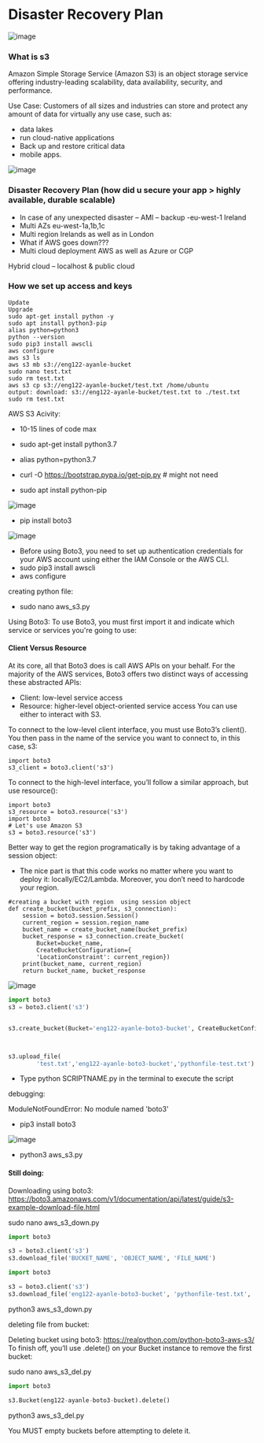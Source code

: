 # Disaster Recovery Plan


![image](https://user-images.githubusercontent.com/104793540/186369739-2488f5a6-9b45-47d1-b69a-8f0560d06d1e.png)

### What is s3

Amazon Simple Storage Service (Amazon S3) is an object storage service offering industry-leading scalability, data availability, security, and performance.

Use Case: Customers of all sizes and industries can store and protect any amount of data for virtually any use case, such as:
- data lakes
- run cloud-native applications
- Back up and restore critical data
- mobile apps. 

![image](https://user-images.githubusercontent.com/104793540/186368507-862f8a5f-f5aa-440f-b1bc-06ec8e1d586b.png)


### Disaster Recovery Plan (how did u secure your app > highly available, durable scalable)
- In case of any unexpected disaster – AMI – backup -eu-west-1 Ireland 
- Multi AZs eu-west-1a,1b,1c
- Multi region Irelands as well as in London 
- What if AWS goes down???
- Multi cloud deployment AWS as well as Azure or CGP

Hybrid cloud – localhost & public cloud 

### How we set up access and keys
```
Update
Upgrade
sudo apt-get install python -y
sudo apt install python3-pip
alias python=python3
python --version
sudo pip3 install awscli
aws configure
aws s3 ls
aws s3 mb s3://eng122-ayanle-bucket
sudo nano test.txt
sudo rm test.txt
aws s3 cp s3://eng122-ayanle-bucket/test.txt /home/ubuntu
output: download: s3://eng122-ayanle-bucket/test.txt to ./test.txt
sudo rm test.txt
```

AWS S3 Acivity:
- 10-15 lines of code max


- sudo apt-get install python3.7
- alias python=python3.7
- curl -O https://bootstrap.pypa.io/get-pip.py # might not need
- sudo apt install python-pip

![image](https://user-images.githubusercontent.com/104793540/186192657-de343c06-72dc-4a53-a743-b3eea098f520.png)

- pip install boto3

![image](https://user-images.githubusercontent.com/104793540/186192478-5ce4a26e-b365-4e13-8b37-3c1fdd95a839.png)

- Before using Boto3, you need to set up authentication credentials for your AWS account using either the IAM Console or the AWS CLI. 
- sudo pip3 install awscli
- aws configure

creating python file:
- sudo nano aws_s3.py

Using Boto3:
To use Boto3, you must first import it and indicate which service or services you're going to use:


#### Client Versus Resource
At its core, all that Boto3 does is call AWS APIs on your behalf. For the majority of the AWS services, Boto3 offers two distinct ways of accessing these abstracted APIs:

- Client: low-level service access
- Resource: higher-level object-oriented service access
You can use either to interact with S3.

To connect to the low-level client interface, you must use Boto3’s client(). You then pass in the name of the service you want to connect to, in this case, s3:

```
import boto3
s3_client = boto3.client('s3')
```

To connect to the high-level interface, you’ll follow a similar approach, but use resource():
```
import boto3
s3_resource = boto3.resource('s3')
import boto3
# Let's use Amazon S3
s3 = boto3.resource('s3')
```


Better way to get the region programatically is by taking advantage of a session object:
- The nice part is that this code works no matter where you want to deploy it: locally/EC2/Lambda. Moreover, you don’t need to hardcode your region.

```
#creating a bucket with region  using session object
def create_bucket(bucket_prefix, s3_connection):
    session = boto3.session.Session()
    current_region = session.region_name
    bucket_name = create_bucket_name(bucket_prefix)
    bucket_response = s3_connection.create_bucket(
        Bucket=bucket_name,
        CreateBucketConfiguration={
        'LocationConstraint': current_region})
    print(bucket_name, current_region)
    return bucket_name, bucket_response
```

![image](https://user-images.githubusercontent.com/104793540/186215017-4ab0bae3-b81a-42ea-a364-0dcaaf4f0690.png)

```python
import boto3
s3 = boto3.client('s3')


s3.create_bucket(Bucket='eng122-ayanle-boto3-bucket', CreateBucketConfiguration={'LocationConstraint':'eu-west-1'})



s3.upload_file(
        'test.txt','eng122-ayanle-boto3-bucket','pythonfile-test.txt')


```
- Type python SCRIPTNAME.py in the terminal to execute the script

debugging:

ModuleNotFoundError: No module named 'boto3'
- pip3 install boto3

![image](https://user-images.githubusercontent.com/104793540/186383733-8620a83f-25f2-4a6e-81eb-006ad9ae17a7.png)

- python3 aws_s3.py

#### Still doing:

Downloading using boto3:
https://boto3.amazonaws.com/v1/documentation/api/latest/guide/s3-example-download-file.html

sudo nano aws_s3_down.py

```python
import boto3

s3 = boto3.client('s3')
s3.download_file('BUCKET_NAME', 'OBJECT_NAME', 'FILE_NAME')

import boto3

s3 = boto3.client('s3')
s3.download_file('eng122-ayanle-boto3-bucket', 'pythonfile-test.txt', 'test.txt')

```
python3 aws_s3_down.py

deleting file from bucket:


Deleting bucket using boto3:
https://realpython.com/python-boto3-aws-s3/
To finish off, you’ll use .delete() on your Bucket instance to remove the first bucket:

sudo nano aws_s3_del.py

```python
import boto3

s3.Bucket(eng122-ayanle-boto3-bucket).delete()
```
python3 aws_s3_del.py

You MUST empty buckets before attempting to delete it.
